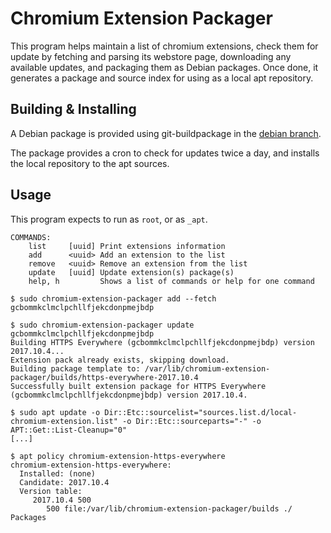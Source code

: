 # Chromium Extension Packager

This program helps maintain a list of chromium extensions, check them for update by fetching and parsing
its webstore page, downloading any available updates, and packaging them as Debian packages.
Once done, it generates a package and source index for using as a local apt repository.

## Building & Installing

A Debian package is provided using git-buildpackage in the [debian branch](https://github.com/subgraph/chromium-extension-packager/tree/debian).

The package provides a cron to check for updates twice a day, and installs the local repository to the apt sources.

## Usage

This program expects to run as `root`, or as `_apt`.

```
COMMANDS:
	list     [uuid] Print extensions information
	add      <uuid> Add an extension to the list
	remove   <uuid> Remove an extension from the list
	update   [uuid] Update extension(s) package(s)
	help, h         Shows a list of commands or help for one command
```

```
$ sudo chromium-extension-packager add --fetch gcbommkclmclpchllfjekcdonpmejbdp

$ sudo chromium-extension-packager update gcbommkclmclpchllfjekcdonpmejbdp
Building HTTPS Everywhere (gcbommkclmclpchllfjekcdonpmejbdp) version 2017.10.4...
Extension pack already exists, skipping download.
Building package template to: /var/lib/chromium-extension-packager/builds/https-everywhere-2017.10.4
Successfully built extension package for HTTPS Everywhere (gcbommkclmclpchllfjekcdonpmejbdp) version 2017.10.4.

$ sudo apt update -o Dir::Etc::sourcelist="sources.list.d/local-chromium-extension.list" -o Dir::Etc::sourceparts="-" -o APT::Get::List-Cleanup="0"
[...]

$ apt policy chromium-extension-https-everywhere 
chromium-extension-https-everywhere:
  Installed: (none)
  Candidate: 2017.10.4
  Version table:
     2017.10.4 500
        500 file:/var/lib/chromium-extension-packager/builds ./ Packages
```
